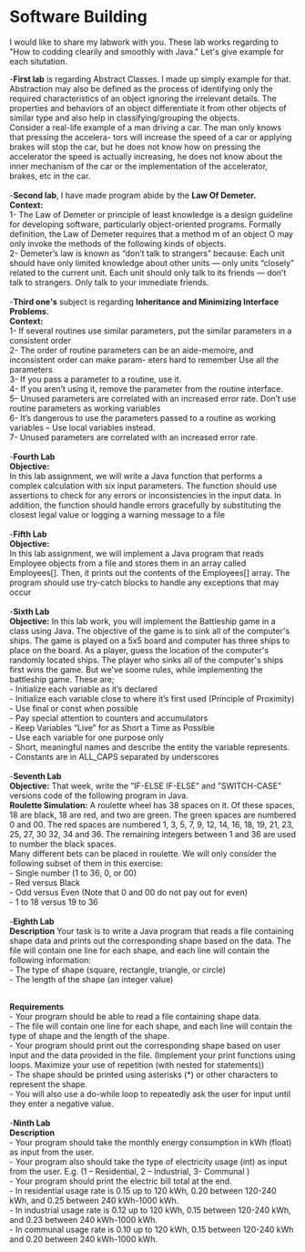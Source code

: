 # Software Building

I would like to share my labwork with you. These lab works regarding to "How to codding clearily and smoothly with Java." Let's give example for each situtation.

-**First lab** is regarding Abstract Classes. I made up simply example for that. Abstraction may also be defined as the process of identifying only the required characteristics of an object ignoring the irrelevant details. The properties and behaviors of an object differentiate it from other objects of similar type and also help in classifying/grouping the objects.
</br>Consider a real-life example of a man driving a car. The man only knows that pressing the accelera- tors will increase the speed of a car or applying brakes will stop the car, but he does not know how on pressing the accelerator the speed is actually increasing, he does not know about the inner mechanism of the car or the implementation of the accelerator, brakes, etc in the car.</br>
</br>
-**Second lab**, I have made program abide by the **Law Of Demeter.**
</br>**Context:**
</br>1- The Law of Demeter or principle of least knowledge is a design guideline for developing software, particularly object-oriented programs. Formally definition, the Law of Demeter requires that a method m of an object O may only invoke the methods of the following kinds of objects.
</br>2- Demeter’s law is known as “don’t talk to strangers” because: Each unit should have only limited knowledge about other units — only units “closely” related to the current unit. Each unit should only talk to its friends — don’t talk to strangers. Only talk to your immediate friends.
</br>
</br>
-**Third one's** subject is regarding **Inheritance and Minimizing Interface Problems.**
</br>**Context:**
</br>1- If several routines use similar parameters, put the similar parameters in a consistent order
</br>2- The order of routine parameters can be an aide-memoire, and inconsistent order can make param- eters hard to remember
Use all the parameters
</br>3- If you pass a parameter to a routine, use it.
</br>4- If you aren’t using it, remove the parameter from the routine interface.
</br>5– Unused parameters are correlated with an increased error rate.
Don’t use routine parameters as working variables
</br>6- It’s dangerous to use the parameters passed to a routine as working variables – Use local variables instead.
</br>7- Unused parameters are correlated with an increased error rate.
</br>
</br>
-**Fourth Lab**
</br>**Objective:**
</br>In this lab assignment, we will write a Java function that performs a complex calculation with six input parameters. The function should use assertions to check for any errors or inconsistencies in the input data. In addition, the function should handle errors gracefully by substituting the closest legal value or logging a warning message to a file
</br>
</br>
-**Fifth Lab**
</br>**Objective:**
</br>In this lab assignment, we will implement a Java program that reads Employee objects from a file and stores them in an array called Employees[]. Then, it prints out the contents of the Employees[] array. The program should use try-catch blocks to handle any exceptions that may occur
</br>
</br>
-**Sixth Lab**
</br>**Objective:**
In this lab work, you will implement the Battleship game in a class using Java. The objective of the game is to sink all of the computer's ships. The game is played on a 5x5 board and computer has three ships to place on the board. As a player, guess the location of the computer's randomly located ships. The player who sinks all of the computer's ships first wins the game. But we've soome rules, while implementing the battleship game. These are;
</br>- Initialize each variable as it’s declared
</br>- Initialize each variable close to where it’s first used (Principle of Proximity)
</br>- Use final or const when possible
</br>- Pay special attention to counters and accumulators
</br>- Keep Variables “Live” for as Short a Time as Possible
</br>- Use each variable for one purpose only
</br>- Short, meaningful names and describe the entity the variable represents.
</br>- Constants are in ALL_CAPS separated by underscores
</br>
</br>
-**Seventh Lab**
</br>**Objective:**
That week, write the ”IF-ELSE IF-ELSE” and ”SWITCH-CASE” versions code of the following program in Java.
</br>
**Roulette Simulation:** A roulette wheel has 38 spaces on it. Of these spaces, 18 are black, 18 are red, and two are green. The green spaces are numbered 0 and 00. The red spaces are numbered 1, 3, 5, 7, 9, 12, 14, 16, 18, 19, 21, 23, 25, 27, 30 32, 34 and 36. The remaining integers between 1 and 36 are used to number the black spaces.
</br>
Many different bets can be placed in roulette. We will only consider the following subset of them in this exercise:
</br>- Single number (1 to 36, 0, or 00)
</br>- Red versus Black
</br>- Odd versus Even (Note that 0 and 00 do not pay out for even)
</br>- 1 to 18 versus 19 to 36
</br>
</br>
-**Eighth Lab**
</br>**Description**
Your task is to write a Java program that reads a file containing shape data and prints out the corresponding shape based on the data. The file will contain one line for each shape, and each line will contain the following information:
</br>- The type of shape (square, rectangle, triangle, or circle)
</br>- The length of the shape (an integer value)

</br>**Requirements**
</br>- Your program should be able to read a file containing shape data.
</br>- The file will contain one line for each shape, and each line will contain the type of shape and the length of the shape.
</br>- Your program should print out the corresponding shape based on user input and the data provided in the file. (Implement your print functions using loops. Maximize your use of repetition (with nested for statements))
</br>- The shape should be printed using asterisks (*) or other characters to represent the shape.
</br>- You will also use a do-while loop to repeatedly ask the user for input until they enter a negative value.
</br>
</br>
-**Ninth Lab**
</br>**Description**
</br>- Your program should take the monthly energy consumption in kWh (float) as input from the user.
</br>- Your program also should take the type of electricity usage (int) as input from the user. E.g. (1 – Residential, 2 – Industrial, 3- Communal )
</br>- Your program should print the electric bill total at the end.
</br>- In residential usage rate is 0.15 up to 120 kWh, 0.20 between 120-240 kWh, and 0.25 between 240
kWh-1000 kWh.
</br>- In industrial usage rate is 0.12 up to 120 kWh, 0.15 between 120-240 kWh, and 0.23 between 240 kWh-1000 kWh.
</br>- In communal usage rate is 0.10 up to 120 kWh, 0.15 between 120-240 kWh and 0.20 between 240 kWh-1000 kWh.
